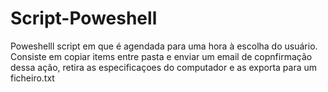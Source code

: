 # Script-Poweshell

Poweshelll script em que é agendada para uma hora à escolha do usuário. Consiste em copiar items entre pasta e enviar um email de copnfirmação dessa ação, retira as especificaçoes do computador e as exporta para um ficheiro.txt
